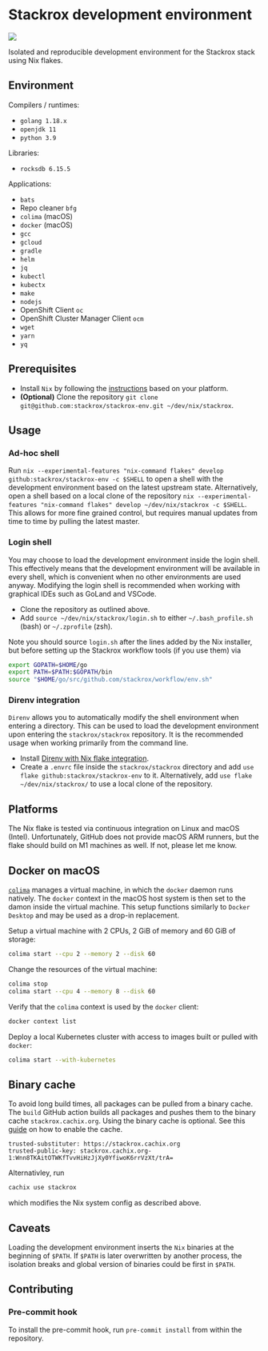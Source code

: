 # Stackrox development environment

[![](http://github-actions.40ants.com/stackrox/stackrox-env/matrix.svg)](https://github.com/stackrox/stackrox-env)

Isolated and reproducible development environment for the Stackrox stack using Nix flakes.

## Environment

Compilers / runtimes:

* `golang 1.18.x`
* `openjdk 11`
* `python 3.9`

Libraries:

* `rocksdb 6.15.5`

Applications:

* `bats`
* Repo cleaner `bfg`
* `colima` (macOS)
* `docker` (macOS)
* `gcc`
* `gcloud`
* `gradle`
* `helm`
* `jq`
* `kubectl`
* `kubectx`
* `make`
* `nodejs`
* OpenShift Client `oc`
* OpenShift Cluster Manager Client `ocm`
* `wget`
* `yarn`
* `yq`

## Prerequisites

- Install `Nix` by following the [instructions](https://nixos.org/manual/nix/stable/installation/installing-binary.html)
  based on your platform.
- **(Optional)** Clone the repository `git clone git@github.com:stackrox/stackrox-env.git ~/dev/nix/stackrox`.

## Usage

### Ad-hoc shell

Run `nix --experimental-features "nix-command flakes" develop github:stackrox/stackrox-env -c $SHELL` to open a shell
with the development environment based on the latest upstream state. Alternatively, open a shell based on a local clone
of the repository `nix --experimental-features "nix-command flakes" develop ~/dev/nix/stackrox -c $SHELL`. This allows
for more fine grained control, but requires manual updates from time to time by pulling the latest master.

### Login shell

You may choose to load the development environment inside the login shell. This effectively means that the development
environment will be available in every shell, which is convenient when no other environments are used anyway. Modifying
the login shell is recommended when working with graphical IDEs such as GoLand and VSCode.

- Clone the repository as outlined above.
- Add `source ~/dev/nix/stackrox/login.sh` to either `~/.bash_profile.sh` (bash) or `~/.zprofile` (zsh).

Note you should source `login.sh` after the lines added by the Nix installer, but before setting up the Stackrox workflow
tools (if you use them) via

```sh
export GOPATH=$HOME/go
export PATH=$PATH:$GOPATH/bin
source "$HOME/go/src/github.com/stackrox/workflow/env.sh"
```

### Direnv integration

`Direnv` allows you to automatically modify the shell environment when entering a directory. This can be used to load the
development environment upon entering the `stackrox/stackrox` repository. It is the recommended usage when working primarily
from the command line.

- Install [Direnv with Nix flake integration](https://github.com/nix-community/nix-direnv).
- Create a `.envrc` file inside the `stackrox/stackrox` directory and add `use flake github:stackrox/stackrox-env` to it.
  Alternatively, add `use flake ~/dev/nix/stackrox/` to use a local clone of the repository.

## Platforms

The Nix flake is tested via continuous integration on Linux and macOS (Intel). Unfortunately, GitHub does not provide
macOS ARM runners, but the flake should build on M1 machines as well. If not, please let me know.

## Docker on macOS

[`colima`](https://github.com/abiosoft/colima) manages a virtual machine, in which the `docker` daemon runs natively.
The `docker` context in the macOS host system is then set to the damon inside the virtual machine. This setup functions
similarly to `Docker Desktop` and may be used as a drop-in replacement.

Setup a virtual machine with 2 CPUs, 2 GiB of memory and 60 GiB of storage:

```sh
colima start --cpu 2 --memory 2 --disk 60
```

Change the resources of the virtual machine:

```sh
colima stop
colima start --cpu 4 --memory 8 --disk 60
```

Verify that the `colima` context is used by the `docker` client:
```sh
docker context list
```

Deploy a local Kubernetes cluster with access to images built or pulled with `docker`:

```sh
colima start --with-kubernetes
```

## Binary cache

To avoid long build times, all packages can be pulled from a binary cache. The `build` GitHub action builds
all packages and pushes them to the binary cache `stackrox.cachix.org`. Using the binary cache is optional.
See this [guide](https://nix.dev/faq#how-do-i-add-a-new-binary-cache) on how to enable the cache.

```
trusted-substituter: https://stackrox.cachix.org
trusted-public-key: stackrox.cachix.org-1:Wnn8TKAitOTWKfTvvHiHzJjXy0YfiwoK6rrVzXt/trA=
```

Alternativley, run

```sh
cachix use stackrox
```

which modifies the Nix system config as described above.

## Caveats

Loading the development environment inserts the `Nix` binaries at the beginning of `$PATH`.
If `$PATH` is later overwritten by another process, the isolation breaks and global version
of binaries could be first in `$PATH`.

## Contributing

### Pre-commit hook

To install the pre-commit hook, run `pre-commit install` from within the repository.

